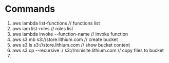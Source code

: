 # Commands
1. aws lambda list-functions // functions list
2. aws iam list-roles // roles list
3. aws lambda invoke --function-name // invoke function
4. aws s3 mb s3://store.lithium.com // create bucket
5. aws s3 ls s3://store.lithium.com // show bucket content
6. aws s3 cp --recursive ./ s3://minisite.lithium.com // copy files to bucket
7. 